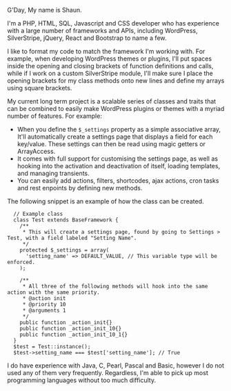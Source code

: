 G'Day, My name is Shaun.

I'm a PHP, HTML, SQL, Javascript and CSS developer who has experience with a large number of frameworks and APIs,
including WordPress, SilverStripe, jQuery, React and Bootstrap to name a few.

I like to format my code to match the framework I'm working with. For example, when developing WordPress themes
or plugins, I'll put spaces inside the opening and closing brackets of function definitions and calls, while if
I work on a custom SilverStripe module, I'll make sure I place the opening brackets for my class methods onto
new lines and define my arrays using square brackets.

My current long term project is a scalable series of classes and traits that can be combined to easily make WordPress
plugins or themes with a myriad number of features. For example:

- When you define the `$_settings` property as a simple associative array, It'll automatically create a settings
page that displays a field for each key/value. These settings can then be read using magic getters or ArrayAccess.
- It comes with full support for customising the settings page, as well as hooking into the activation and
deactivation of itself, loading templates, and managing transients.
- You can easily add actions, filters, shortcodes, ajax actions, cron tasks and rest enpoints by defining new methods.

The following snippet is an example of how the class can be created.

      // Example class
      class Test extends BaseFramework {
        /**
         * This will create a settings page, found by going to Settings > Test, with a field labeled "Setting Name".
         */
        protected $_settings = array(
          'setting_name' => DEFAULT_VALUE, // This variable type will be enforced.
        );
        
        /**
         * All three of the following methods will hook into the same action with the same priority.
         * @action init
         * @priority 10
         * @arguments 1
         */
        public function _action_init{}
        public function _action_init_10{}
        public function _action_init_10_1{}
      }
      $test = Test::instance();
      $test->setting_name === $test['setting_name']; // True

I do have experience with Java, C, Pearl, Pascal and Basic, however I do not used any of them very frequently. Regardless, I'm able to pick up most programming languages without too much difficulty.

